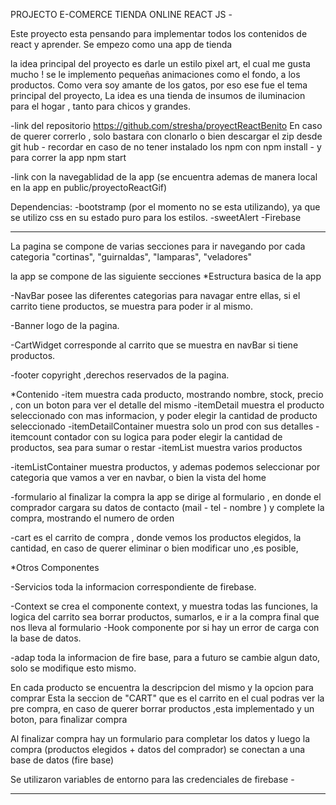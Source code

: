 PROJECTO E-COMERCE TIENDA ONLINE REACT JS - 

Este proyecto esta pensando para implementar todos los contenidos de react y aprender.
Se empezo como una app de tienda

la idea principal del proyecto es darle un estilo pixel art, el cual me gusta mucho !
se le implemento pequeñas animaciones como el fondo, a los productos.
Como vera soy amante de los gatos, por eso ese fue el tema principal del proyecto,
La idea es una tienda de insumos de iluminacion para el hogar , tanto para chicos y grandes.

-link del repositorio 
https://github.com/stresha/proyectReactBenito
En caso de querer correrlo , solo bastara con clonarlo o  bien descargar el zip desde git hub -
recordar en caso de no tener instalado los npm
con npm install - 
y para correr la app npm start 


-link con la navegablidad de la app (se encuentra ademas de manera local en la app en  public/proyectoReactGif)


Dependencias: 
-bootstramp (por el momento no se esta utilizando), ya que se utilizo css en su estado puro para los estilos.
-sweetAlert
-Firebase


------------------------------------------------------------
La pagina se compone de varias secciones para ir navegando por cada categoria 
"cortinas",
"guirnaldas",
"lamparas",
"veladores"

la app se compone de las siguiente secciones 
*Estructura basica de la app

 -NavBar 
    posee las diferentes categorias para navagar entre ellas, si el carrito tiene productos, se muestra para poder ir al mismo. 
 
 -Banner
    logo de la pagina.

 -CartWidget
    corresponde al carrito que se muestra en navBar si tiene productos.
 
 -footer
    copyright ,derechos reservados de la pagina. 



*Contenido
 -item
    muestra cada producto, mostrando nombre, stock, precio , con un boton para ver el detalle del mismo 
 -itemDetail
    muestra el producto seleccionado con mas informacion, y poder elegir la cantidad de producto seleccionado
 -itemDetailContainer
    muestra solo un prod con sus detalles 
 -itemcount
    contador con su logica para poder elegir la cantidad de productos, sea para sumar o restar
 -itemList
    muestra varios productos 

 -itemListContainer
    muestra productos, y ademas podemos seleccionar por categoria que vamos a ver en navbar, o bien la vista del home

 -formulario
    al finalizar la compra la app se dirige al formulario , en donde el comprador cargara su datos de contacto (mail - tel - nombre ) y complete la compra, mostrando el numero de orden
 
 -cart
    es el carrito de compra , donde vemos los productos elegidos, la cantidad, en caso de querer eliminar o bien modificar uno ,es posible, 

*Otros Componentes

-Servicios
    toda la informacion correspondiente de firebase.

-Context
    se crea el componente context, y muestra todas las funciones, la logica del carrito
    sea borrar productos, sumarlos, e ir a la compra final que nos lleva al formulario
-Hook
    componente por si hay un error de carga con la base de datos.

-adap
    toda la informacion de fire base, para a futuro se cambie algun dato, solo se modifique esto mismo.


En cada producto se encuentra la descripcion del mismo y la opcion para comprar 
Esta la seccion de "CART" que es el carrito 
en el cual podras ver la pre compra, en caso de querer borrar productos ,esta implementado
y un boton, para finalizar compra

Al finalizar compra hay un formulario para completar los datos 
y luego la compra (productos elegidos + datos del comprador) se conectan a una base de datos (fire base)

Se utilizaron variables de entorno para las credenciales de firebase - 


----------------------------------------------------------------------------

